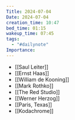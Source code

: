 ```yaml
---
Title: 2024-07-04
Date: 2024-07-04
creation_time: 10:47
bed_time: 01:15
wakeup_time: 07:45
tags:
  - "#dailynote"
Importance:
---
```


- [[Saul Leiter]]
- [[Ernst Haas]]
- [[William de Kooning]]
- [[Mark Rothko]]
- [[The Red Studio]]
- [[Werner Herzog]]
- [[Paris, Texas]]
- [[Kodachrome]]
